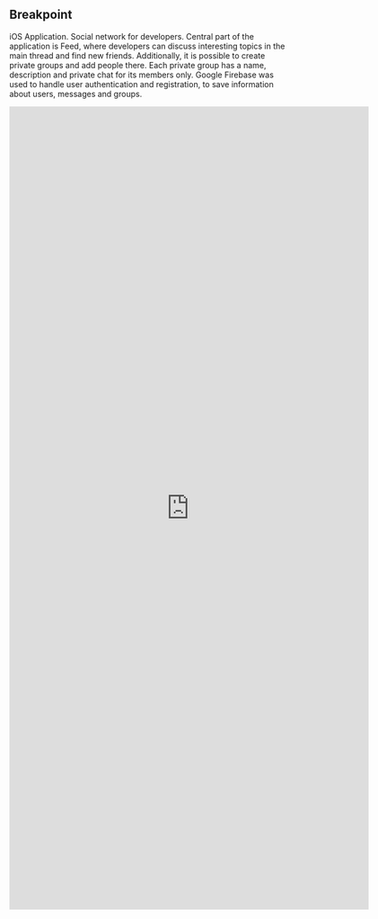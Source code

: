 ## Breakpoint
iOS Application. Social network for developers. Central part of the application is Feed, where developers can discuss interesting topics in the main thread and find new friends. Additionally, it is possible to create private groups and add people there. Each private group has a name, description and private chat for its members only. Google Firebase was used to handle user authentication and registration, to save information about users, messages and groups. 

<iframe src='https://gfycat.com/ifr/OldfashionedHollowAfricanpiedkingfisher' frameborder='0' scrolling='no' allowfullscreen width='640' height='1429'></iframe>
